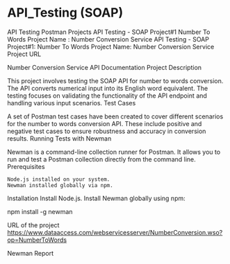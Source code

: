 # API_Testing (SOAP)

API Testing Postman Projects API Testing - SOAP Project#1 Number To Words Project Name : Number Conversion Service
API Testing - SOAP Project#1: Number To Words
Project Name: Number Conversion Service
Project URL

Number Conversion Service API Documentation
Project Description

This project involves testing the SOAP API for number to words conversion. The API converts numerical input into its English word equivalent. The testing focuses on validating the functionality of the API endpoint and handling various input scenarios.
Test Cases

A set of Postman test cases have been created to cover different scenarios for the number to words conversion API. These include positive and negative test cases to ensure robustness and accuracy in conversion results.
Running Tests with Newman

Newman is a command-line collection runner for Postman. It allows you to run and test a Postman collection directly from the command line.
Prerequisites

    Node.js installed on your system.
    Newman installed globally via npm.

Installation
Install Node.js.
Install Newman globally using npm:

npm install -g newman

URL of the project https://www.dataaccess.com/webservicesserver/NumberConversion.wso?op=NumberToWords

Newman Report
